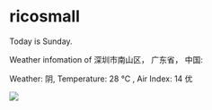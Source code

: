 # ricosmall

Today is Sunday.

Weather infomation of 深圳市南山区， 广东省， 中国: 

Weather: 阴, Temperature: 28 ℃ , Air Index: 14 优

<img src="https://github-readme-stats.vercel.app/api?username=ricosmall&show_icons=true" />
